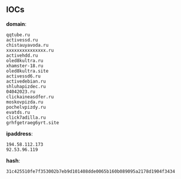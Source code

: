 
## IOCs

__domain__:

```text
qqtube.ru
activessd.ru
chistauyavoda.ru
xxxxxxxxxxxxxxx.ru
activehdd.ru
oled8kultra.ru
xhamster-18.ru
oled8kultra.site
activessd6.ru
activedebian.ru
shluhapizdec.ru
04042023.ru
clickaineasdfer.ru
moskovpizda.ru
pochelvpizdy.ru
evatds.ru
click7adilla.ru
grhfgetraeg6yrt.site
```
__ipaddress__:

```text
194.58.112.173
92.53.96.119
```
__hash__:

```text
31c425510fe7f353002b7eb9d101408dde0065b160b089095a2178d1904f3434
```